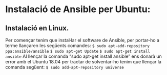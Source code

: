 # Instalació de Ansible per Ubuntu:

## Instalació en Linux.
Per començar tenim que instal·lar el software de Ansible, per portar-ho a terme llançaren les següents comandes:
`$ sudo apt-add-repository ppa:ansible/ansible`
`$ sudo apt-get Update`
`$ sudo apt-get install ansible`
Al llençar la comanda “sudo apt-get install ansible” ens donarà un error amb el Ubuntu 18.04 per tractar de solventar-ho tenim que llençar la comanda següent:
`$ sudo add-apt-repository universe`
